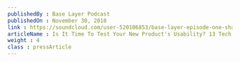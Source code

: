 ```yaml
---
publishedBy : Base Layer Podcast
publishedOn : November 30, 2018
link : https://soundcloud.com/user-520106853/base-layer-episode-one-shawn-wilkinson-founder-of-storj
articleName : Is It Time To Test Your New Product's Usability? 13 Tech Experts Weigh In
weight : 4 
class : pressArticle
---
```

